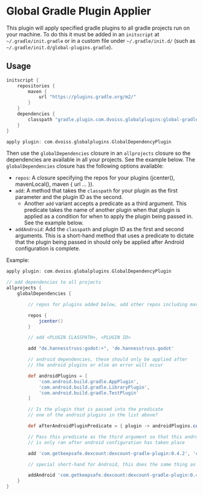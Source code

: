 Global Gradle Plugin Applier
============================

This plugin will apply specified gradle plugins to all gradle projects run on your machine. To do this it must be added in an `initscript` at `~/.gradle/init.gradle` or in a custom file under `~/.gradle/init.d/` (such as `~/.gradle/init.d/global-plugins.gradle`).

Usage
-----

```groovy
initscript {
    repositories {
        maven {
            url "https://plugins.gradle.org/m2/"
        }
    }
    dependencies {
        classpath "gradle.plugin.com.dvoiss.globalplugins:global-gradle-plugin:1.0-SNAPSHOT"
    }
}

apply plugin: com.dvoiss.globalplugins.GlobalDependencyPlugin
```

Then use the `globalDependencies` closure in an `allprojects` closure so the dependencies are available in all your projects. See the example below. The `globalDependencies` closure has the following options available:

  * `repos`: A closure specifying the repos for your plugins (jcenter(), mavenLocal(), maven { url ... }).
  * `add`: A method that takes the `classpath` for your plugin as the first parameter and the plugin ID as the second.
    * Another `add` variant accepts a predicate as a third argument. This predicate takes the name of another plugin when that plugin is applied as a condition for when to apply the plugin being passed in. See the example below.
  * `addAndroid`: Add the `classpath` and plugin ID as the first and second arguments. This is a short-hand method that uses a predicate to dictate that the plugin being passed in should only be applied after Android configuration is complete.

Example:

```groovy
apply plugin: com.dvoiss.globalplugins.GlobalDependencyPlugin

// add dependencies to all projects
allprojects {
    globalDependencies {

        // repos for plugins added below, add other repos including mavenLocal() for local plugins

        repos {
            jcenter()
        }

        // add <PLUGIN CLASSPATH>, <PLUGIN ID>

        add "de.hannesstruss:godot:+", 'de.hannesstruss.godot'

        // android dependencies, these should only be applied after
        // the android plugins or else an error will occur

        def androidPlugins = [
            'com.android.build.gradle.AppPlugin',
            'com.android.build.gradle.LibraryPlugin',
            'com.android.build.gradle.TestPlugin'
        ]

        // Is the plugin that is passed into the predicate
        // one of the android plugins in the list above?

        def afterAndroidPluginPredicate = { plugin -> androidPlugins.contains(plugin) }

        // Pass this predicate as the third argument so that this android plugin
        // is only ran after android configuration has taken place

        add 'com.getkeepsafe.dexcount:dexcount-gradle-plugin:0.4.2', 'com.getkeepsafe.dexcount', afterAndroidPluginPredicate

        // special short-hand for Android, this does the same thing as above

        addAndroid 'com.getkeepsafe.dexcount:dexcount-gradle-plugin:0.4.2', 'com.getkeepsafe.dexcount'
    }
}

```